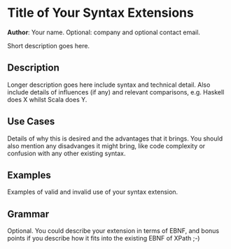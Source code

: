 # Title of Your Syntax Extensions

**Author**: Your name. Optional: company and optional contact email.

Short description goes here.


## Description

Longer description goes here include syntax and technical detail. Also include details of influences (if any) and relevant comparisons, e.g. Haskell does X whilst Scala does Y.


## Use Cases

Details of why this is desired and the advantages that it brings. You should also mention any disadvanges it might bring, like code complexity or confusion with any other existing syntax.


## Examples

Examples of valid and invalid use of your syntax extension.


## Grammar

Optional. You could describe your extension in terms of EBNF, and bonus points if you describe how it fits into the existing EBNF of XPath ;-)
